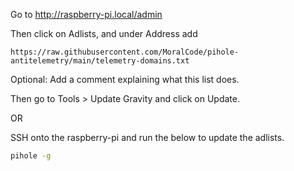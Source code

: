 Go to http://raspberry-pi.local/admin 

Then click on Adlists, and under Address add
```
https://raw.githubusercontent.com/MoralCode/pihole-antitelemetry/main/telemetry-domains.txt
```

Optional: Add a comment explaining what this list does.

Then go to Tools > Update Gravity and click on Update.

OR

SSH onto the raspberry-pi and run the below to update the adlists.
```sh
pihole -g
```